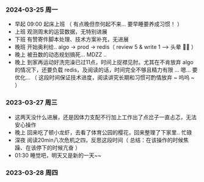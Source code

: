 ### 2024-03-25 周一
-  早起  09:00 起床上班 （ 有点晚但奈何起不来... 要早睡要养成习惯！ ）
-  上班  观测周末的运营数据，无特别进展
-  下班  有赞寄件脚本处理、技术方案补充，无进展
-  晚班  开始奥利给..  algo -> prod -> redis（ review 5 & write 1 --> 头晕 😵‍💫 ）
-  晚上  被丑数的动态规划搞死... MDZZ ..
-  晚上  到家再运动好洗完澡已过11点，时间上捉襟见肘。尤其在不肯放弃 algo 的情况下，还要负载 redis，及阅读的话，时间完全不够且精力有限 ... 嗯... 要优化... （ 这段时间保证技术进度，阅读讲究长期和习惯可酌情放弃 ~ 呜呜 ~ ）


### 2023-03-27 周三
-  这两天没什么进展，还是因体力支配不行加上工作出了点岔子一直忐忑，无法安心操作
-  晚上 回来吃了顿小龙虾，去看了体育公园的樱花，回来整理了下家里.. 忙碌
-  深夜 阅读20min八次危机之四，反思这段时间（ 总结：在该操作的时候焦躁、在该停下的时候亢奋 ）
-  01:30 睡觉吧，明天又是新的一天~~


### 2023-03-28 周四

